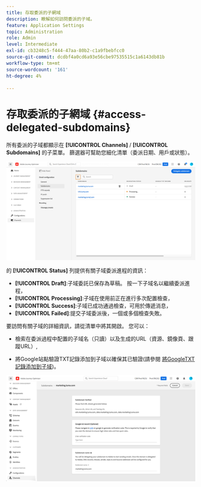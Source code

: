 ```yaml
---
title: 存取委派的子網域
description: 瞭解如何訪問委派的子域。
feature: Application Settings
topic: Administration
role: Admin
level: Intermediate
exl-id: cb3248c5-f444-47aa-80b2-c1a9fbebfcc0
source-git-commit: dcdbf4a0cd6a93e56cbe97535515c1a6143db81b
workflow-type: tm+mt
source-wordcount: '161'
ht-degree: 4%

---
```


# 存取委派的子網域 {#access-delegated-subdomains}

所有委派的子域都顯示在 **[!UICONTROL Channels]** / **[!UICONTROL Subdomains]** 的子菜單。 篩選器可幫助您細化清單（委派日期、用戶或狀態）。

![](../assets/subdomain-list.png)

的 **[!UICONTROL Status]** 列提供有關子域委派進程的資訊：

* **[!UICONTROL Draft]**:子域委託已保存為草稿。 按一下子域名以繼續委派進程，
* **[!UICONTROL Processing]**:子域在使用前正在進行多次配置檢查，
* **[!UICONTROL Success]**:子域已成功通過檢查，可用於傳遞消息，
* **[!UICONTROL Failed]**:提交子域委派後，一個或多個檢查失敗。

要訪問有關子域的詳細資訊，請從清單中將其開啟。 您可以：

* 檢索在委派過程中配置的子域名（只讀）以及生成的URL（資源、鏡像頁、跟蹤URL）,

* 將Google站點驗證TXT記錄添加到子域以確保其已驗證(請參閱 [將GoogleTXT記錄添加到子域](google-txt.md))。

![](../assets/subdomain-delegated.png)
